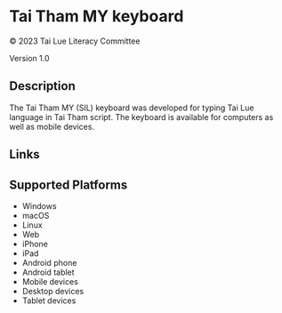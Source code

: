 Tai Tham MY keyboard
==============

© 2023 Tai Lue Literacy Committee

Version 1.0

Description
-----------

The Tai Tham MY (SIL) keyboard was developed for typing Tai Lue language in Tai Tham script. The keyboard is available for computers as well as mobile devices.

Links
-----

Supported Platforms
-------------------
 * Windows
 * macOS
 * Linux
 * Web
 * iPhone
 * iPad
 * Android phone
 * Android tablet
 * Mobile devices
 * Desktop devices
 * Tablet devices


